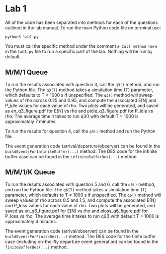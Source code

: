 # Lab 1

All of the code has been separated into methods for each of the questions outlined in the lab manual. To run the main Python code file on terminal use:

`python3 lab1.py`

You must call the specific method under the comment `# Call method here` in the `lab1.py` file to run a specific part of the lab. Nothing will be run by default.

## M/M/1 Queue

To run the results associated with question 3, call the `q3()` method, and run the Python file. The `q3(T)` method takes a simulation time (T) parameter, which defaults to T = 1000 s if unspecified. The `q3()` method will sweep values of rho across 0.25 and 0.95, and compute the associated E[N] and P_idle values for each value of rho. Two plots will be generated, and saved as en_q3_figure.pdf for E[N] vs rho and pidle_q3_figure.pdf for P_idle vs rho. The average time it takes to run q3() with default T = 1000 is approximately 7 minutes.

To run the results for question 4, call the `q4()` method and run the Python file.

The event generation code (arrival/departure/observer) can be found in the `buildEventsForInfiniteBuffer(...)` method. The DES code for the infinite buffer case can be found in the `infiniteBufferDes(...)` method.

## M/M/1/K Queue

To run the results associated with question 5 and 6, call the `q6()` method, and run the Python file. The `q6(T)` method takes a simulation time (T) parameter, which defaults to T = 1000 s if unspecified. The `q6()` method will sweep values of rho across 0.5 and 1.5, and compute the associated E[N] and P_loss values for each value of rho. Two plots will be generated, and saved as en_q6_figure.pdf for E[N] vs rho and ploss_q6_figure.pdf for P_loss vs rho. The average time it takes to run q6() with default T = 1000 is approximately 4 minutes.

The event generation code (arrival/observer) can be found in the `buildEventsForFiniteDes(...)` method. The DES code for the finite buffer case (including on-the-fly departure event generation) can be found in the `finiteBufferDes(...)` method.
